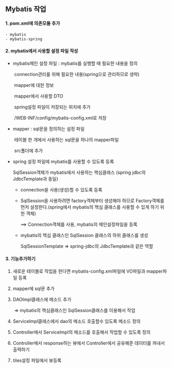 ## Mybatis 작업

#### 1. pom.xml에 의존모듈 추가

	- mybatis
	- mybatis-spring

#### 2. mybatis에서 사용할 설정 파일 작성

 - mybatis메인 설정 파일 : mybatis를 실행할 때 필요한 내용을 정의

   ​											connection관리를 위해 필요한 내용(spring으로 관리하므로 생략)

   ​											mapper에 대한 정보

   ​											mapper에서 사용할 DTO

   ​											spring설정 파일이 저장되는 위치에 추가

   ​											/WEB-INF/config/mybatis-config.xml로 저장

 - mapper : sql문을 정의하는 설정 파일

   ​				 테이블 한 개에서 사용하는 sql문을 하나의 mapper파일

   ​				 src폴더에 추가

- spring 설정 파일에 mybatis를 사용할 수 있도록 등록

  SqlSession객체가 mybatis에서 사용하는 핵심클래스 (spring jdbc의 JdbcTemplate과 동일)

  - connection을 사용(생성)할 수 있도록 등록

  - SqlSession을 사용하려면 factory객체부터 생성해야 하므로 Factory객체를 먼저 설정한다.(spring에서 mybatis의 핵심 클래스를 사용할 수 있게 하기 위한 객체)

    ==> Connection객체를 사용, mybatis의 메인설정파일을 등록

  - mybatis의 핵심 클래스인 SqlSession 클래스의 하위 클래스를 생성

    SqlSessionTemplate => spring-jdbc의 JdbcTemplate과 같은 역할



#### 3. 기능추가하기

 1. 새로운 테이블로 작업을 한다면 mybatis-config.xml파일에 VO파일과 mapper파일 등록

 2. mapper에 sql문 추가

 3. DAOImpl클래스에 메소드 추가

    ​	=> mybatis의 핵심클래스인 SqlSession클래스를 이용해서 작업

 4. ServiceImpl클래스에서 dao의 메소드 호출할수 있도록 메소드 정의

 5. Controller에서 ServiceImpl의 메소드를 호출해서 작업할 수 있도록 정의

 6. Controller에서 response하는 뷰에서 Controller에서 공유해준 데이터를 꺼내서 출력하기

 7. tiles설정 파일에서 뷰등록